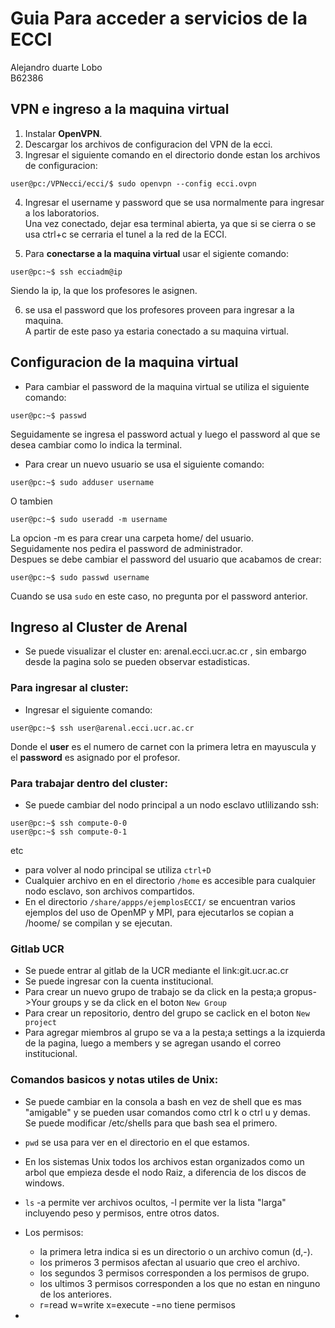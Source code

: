 # Guia Para acceder a servicios de la ECCI    
Alejandro duarte Lobo  
B62386  
  
## VPN e ingreso a la maquina virtual
1. Instalar **OpenVPN**.  
2. Descargar los archivos de configuracion del VPN de la ecci.  
3. Ingresar el siguiente comando en el directorio donde estan los archivos de configuracion:  
```console
user@pc:/VPNecci/ecci/$ sudo openvpn --config ecci.ovpn  
```
4. Ingresar el username y password que se usa normalmente para ingresar a los laboratorios.  
Una vez conectado, dejar esa terminal abierta, ya que si se cierra o se usa ctrl+c se cerraria el tunel a la red de la ECCI.  

5. Para **conectarse a la maquina virtual** usar el sigiente comando:  
```console
user@pc:~$ ssh ecciadm@ip  
```  
Siendo la ip, la que los profesores le asignen.  
  
6. se usa el password que los profesores proveen para ingresar a la maquina.  
A partir de este paso ya estaria conectado a su maquina virtual.  
   
## Configuracion de la maquina virtual  
* Para cambiar el password de la maquina virtual se utiliza el siguiente comando:  
```console
user@pc:~$ passwd  
```
Seguidamente se ingresa el password actual y luego el password al que se desea cambiar como lo indica la terminal.  

* Para crear un nuevo usuario se usa el siguiente comando:
```console
user@pc:~$ sudo adduser username
```
O tambien  
```console
user@pc:~$ sudo useradd -m username

```
La opcion -m es para crear una carpeta home/ del usuario.  
Seguidamente nos pedira el password de administrador.  
Despues se debe cambiar el password del usuario que acabamos de crear:  
```console
user@pc:~$ sudo passwd username
```
Cuando se usa `sudo` en este caso, no pregunta por el password anterior.   

## Ingreso al Cluster de Arenal
* Se puede visualizar el cluster en: arenal.ecci.ucr.ac.cr , sin embargo desde la pagina solo se pueden observar estadisticas.    
### Para ingresar al cluster:
* Ingresar el siguiente comando:  
```console
user@pc:~$ ssh user@arenal.ecci.ucr.ac.cr  
```
  
Donde el **user** es el numero de carnet con la primera letra en mayuscula y el **password** es asignado por el profesor.  
### Para trabajar dentro del cluster:
* Se puede cambiar del nodo principal a un nodo esclavo utlilizando ssh:
```console
user@pc:~$ ssh compute-0-0    
user@pc:~$ ssh compute-0-1   
```
etc    
  
  
* para volver al nodo principal se utiliza `ctrl+D`
* Cualquier archivo en en el directorio `/home` es accesible para cualquier nodo esclavo, son archivos compartidos.
* En el directorio `/share/appps/ejemplosECCI/` se encuentran varios ejemplos del uso de OpenMP y MPI, para ejecutarlos se copian a /hoome/ se compilan y se ejecutan.
  
  
### Gitlab UCR
* Se puede entrar al gitlab de la UCR mediante el link:git.ucr.ac.cr
* Se puede ingresar con la cuenta institucional.
* Para crear un nuevo grupo de trabajo se da click en la pesta;a gropus->Your groups y se da click en el boton `New Group`
* Para crear un repositorio, dentro del grupo se caclick en el boton `New project`
* Para agregar miembros al grupo se va a la pesta;a settings a la izquierda de la pagina, luego a members y se agregan usando el correo institucional.
  
  
  
### Comandos basicos y notas utiles de Unix:
* Se puede cambiar en la consola a bash en vez de shell que es mas "amigable" y se pueden usar comandos como ctrl k o ctrl u y demas.  
Se puede modificar /etc/shells para que bash sea el primero.  
  
   
* `pwd` se usa para ver en el directorio en el que estamos.  
  
  
* En los sistemas Unix todos los archivos estan organizados como un arbol que empieza desde el nodo Raiz, a diferencia de los discos de windows.
  
    
* `ls` -a permite ver archivos ocultos, -l permite ver la lista "larga" incluyendo peso y permisos, entre otros datos.
  
  
* Los permisos:
    * la primera letra indica si es un directorio o un archivo comun (d,-).
    * los primeros 3 permisos afectan al usuario que creo el archivo.
    * los segundos 3 permisos corresponden a los permisos de grupo.
    * los ultimos 3 permisos corresponden a los que no estan en ninguno de los anteriores.
    * r=read w=write x=execute -=no tiene permisos
  
  
* 
